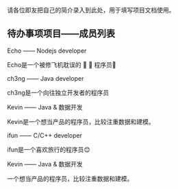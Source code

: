 请各位即友把自己的简介录入到此处，用于填写项目文档使用。


## 待办事项项目——成员列表


Echo —— Nodejs developer

Echo是一个被修飞机耽误的 🥬 🐥 程序员🤪

ch3ng —— Java developer

ch3ng是一个向往独立开发者的程序员

Kevin —— Java & 数据开发

Kevin是一个想当产品的程序员，比较注重数据和建模。

ifun —— C/C++ developer

ifun是一个喜欢旅行的程序员:blush:



Kevin —— Java & 数据开发

一个想当产品的程序员，比较注重数据和建模。